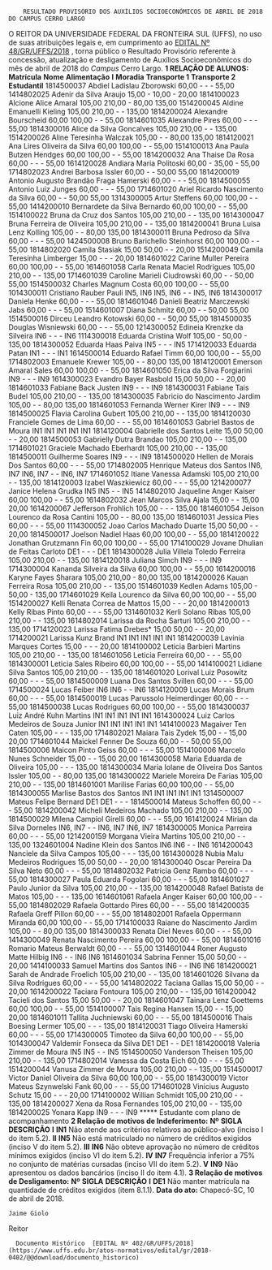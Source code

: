         RESULTADO PROVISÓRIO DOS AUXÍLIOS SOCIOECONÔMICOS DE ABRIL DE 2018 DO CAMPUS CERRO LARGO  

 O REITOR DA UNIVERSIDADE FEDERAL DA FRONTEIRA SUL (UFFS), no uso de suas atribuições legais e, em cumprimento ao [EDITAL Nº 48/GR/UFFS/2018](https://www.uffs.edu.br/atos-normativos/edital/gr/2018-0048)  , torna público o Resultado Provisório referente à concessão, atualização e desligamento de Auxílios Socioeconômicos do mês de abril de 2018 do *Campus* Cerro Largo.  **1 RELAÇÃO DE ALUNOS:**      **Matrícula**    **Nome**    **Alimentação**  **I**    **Moradia**    **Transporte 1**    **Transporte 2**    **Estudantil**      1814500037   Abdiel Ladislau Zborowski   60,00   -   -   -   55,00     1414802025   Adenir da Silva Araujo   15,00   -   10,00   -   20,00     1814100023   Alcione Alice Amaral   105,00   210,00   -   80,00   135,00     1514200045   Aldine Emanuelli Kieling   105,00   210,00   -   -   135,00     1814200024   Alexandre Bourscheid   60,00   100,00   -   -   55,00     1814601035   Alexandre Pires   60,00   -   -   -   55,00     1814300016   Alice da Silva Goncalves   105,00   210,00   -   -   135,00     1514200026   Aline Teresinha Walczak   105,00   -   -   80,00   135,00     1814120021   Ana Lires Oliveira da Silva   60,00   100,00   -   -   55,00     1514100013   Ana Paula Butzen Hendges   60,00   100,00   -   -   55,00     1814200032   Ana Thaise Da Rosa   60,00   -   -   -   55,00     1614120028   Andiara Maria Politoski   60,00   -   35,00   -   55,00     1714802023   Andrei Barbosa Issler   60,00   -   -   50,00   55,00     1814200019   Antonio Augusto Brandão Fraga Hamerski   60,00   -   -   -   55,00     1814500055   Antonio Luiz Junges   60,00   -   -   -   55,00     1714601020   Ariel Ricardo Nascimento da Silva   60,00   -   -   50,00   55,00     1314300005   Artur Steffens   60,00   100,00   -   -   55,00     1414200010   Bernardete da Silva Bernardo   60,00   100,00   -   -   55,00     1514100022   Bruna da Cruz dos Santos   105,00   210,00   -   -   135,00     1614300047   Bruna Ferreira de Oliveira   105,00   210,00   -   -   135,00     1814200041   Bruna Luisa Lenz Kolling   105,00   -   -   80,00   135,00     1814300011   Bruna Pedroso da Silva   60,00   -   -   -   55,00     1424500008   Bruno Barichello Steinhorst   60,00   100,00   -   -   55,00     1814802020   Camila Stasiak   15,00   50,00   -   -   20,00     1514200049   Camila Teresinha Limberger   15,00   -   -   -   20,00     1814601022   Carine Muller Pereira   60,00   100,00   -   -   55,00     1614601058   Carla Renata Maciel Rodrigues   105,00   210,00   -   -   135,00     1714601039   Caroline Marieli Ciudrowski   60,00   -   -   50,00   55,00     1514500032   Charles Magnum Costa   60,00   100,00   -   -   55,00     1014300011   Cristiano Rauber Pauli   IN5, IN6   IN5, IN6   -   -   IN5, IN6     1814300017   Daniela Henke   60,00   -   -   -   55,00     1814601046   Danieli Beatriz Marczewski Jabs   60,00   -   -   -   55,00     1514601007   Diana Schmitz   60,00   -   -   50,00   55,00     1514500016   Dirceu Leandro Kotowski   60,00   -   -   50,00   55,00     1814500035   Douglas Wisniewski   60,00   -   -   -   55,00     1214300052   Edineia Krenzke da Silveira   IN6   -   -   -   IN6     1114300018   Eduarda Cristina Wolf   105,00   -   50,00   -   135,00     1814300052   Eduarda Haas Paiva   IN5   -   -   -   IN5     1714120033   Eduarda Patan   IN1   -   -   -   IN1     1614500014   Eduardo Rafael Timm   60,00   100,00   -   -   55,00     1714802003   Emanuele Krewer   105,00   -   -   80,00   135,00     1814120001   Emerson Amaral Sales   60,00   100,00   -   -   55,00     1814601050   Erica da Silva Forgiarini   IN9   -   -   -   IN9     1614300023   Evandro Bayer Rasbold   15,00   50,00   -   -   20,00     1814601033   Fabiane Back Justen   IN9   -   -   -   IN9     1814300031   Fabiane Tais Budel   105,00   210,00   -   -   135,00     1814300035   Fabricio do Nascimento Jardim   105,00   -   -   80,00   135,00     1814601053   Fernanda Werner Kirer   IN9   -   -   -   IN9     1814500025   Flavia Carolina Gubert   105,00   210,00   -   -   135,00     1814120030   Franciele Gomes de Lima   60,00   -   -   -   55,00     1614601053   Gabriel Bastos de Moura   IN1   IN1   IN1   IN1   IN1     1814120004   Gabrielle dos Santos Leite   15,00   50,00   -   -   20,00     1814500053   Gabrielly Dutra Brandao   105,00   210,00   -   -   135,00     1714601021   Graciele Machado Eberhardt   105,00   210,00   -   -   135,00     1814500011   Guilherme Soares   IN9   -   -   -   IN9     1814500020   Hellen de Morais Dos Santos   60,00   -   -   -   55,00     1714802005   Henrique Mateus dos Santos   IN6, IN7   IN6, IN7   -   -   IN6, IN7     1714601052   Itiane Vanessa Adamski   105,00   210,00   -   -   135,00     1814120003   Izabel Waszkiewicz   60,00   -   -   -   55,00     1214200077   Janice Helena Grudka   IN5   IN5   -   -   IN5     1414802010   Jaqueline Anger Kaiser   60,00   100,00   -   -   55,00     1614802032   Jean Marcos Silva Ajala   15,00   -   -   15,00   20,00     1614200067   Jefferson Frohlich   105,00   -   -   -   135,00     1814601054   Jeison Lourenco da Rosa Cantini   105,00   -   -   80,00   135,00     1814601031   Jessica Pies   60,00   -   -   -   55,00     1114300052   Joao Carlos Machado Duarte   15,00   50,00   -   -   20,00     1814500017   Joelson Nadiel Haas   60,00   100,00   -   -   55,00     1814120022   Jonathan Grutzmann Fin   60,00   100,00   -   -   55,00     1714100029   Jovane Dhulian de Feitas Carloto   DE1   -   -   -   DE1     1814300028   Julia Villela Toledo Ferreira   105,00   210,00   -   -   135,00     1814120018   Juliana Simch   IN9   -   -   -   IN9     1714300004   Kananda Silveira da Silva   60,00   100,00   -   -   55,00     1614200016   Karyne Fayes Sharara   105,00   210,00   -   80,00   135,00     1814200026   Kauan Ferreira Rosa   105,00   210,00   -   -   135,00     1514601039   Kedlen Adams   105,00   -   50,00   -   135,00     1714601029   Keila Lourenco da Silva   60,00   100,00   -   -   55,00     1514200027   Kelli Renata Correa de Mattos   15,00   -   -   -   20,00     1814200013   Kelly Ribas Pinto   60,00   -   -   -   55,00     1314601032   Kerli Solano Ribas   105,00   210,00   -   -   135,00     1614802014   Larissa da Rocha Sarturi   105,00   210,00   -   -   135,00     1714120023   Larissa Fatima Drebes*   15,00   50,00   -   -   20,00     1714200021   Larissa Kunz Brand   IN1   IN1   IN1   IN1   IN1     1814200039   Lavinia Marques Cortes   15,00   -   -   -   20,00     1814100002   Leticia Barbieri Martins   105,00   210,00   -   -   135,00     1814601056   Leticia Ferreira   60,00   -   -   -   55,00     1814300001   Leticia Sales Ribeiro   60,00   100,00   -   -   55,00     1414100021   Lidiane Silva Santos   105,00   210,00   -   -   135,00     1814601020   Lorival Luiz Posowitz   60,00   -   -   -   55,00     1814500009   Luana Dos Santos Svillen   60,00   -   -   -   55,00     1714500024   Lucas Feiber   IN6   IN6   -   -   IN6     1814120009   Lucas Morais Brum   60,00   -   -   -   55,00     1814500019   Lucas Parussolo Heimerdinger   60,00   -   -   -   55,00     1814500038   Lucas Rodrigues   60,00   100,00   -   -   55,00     1814300037   Luiz André Kuhn Martins   IN1   IN1   IN1   IN1   IN1     1614300024   Luiz Carlos Medeiros de Souza Junior   IN1   IN1   IN1   IN1   IN1     1414100023   Magaiver Ten Caten   105,00   -   -   -   135,00     1714802021   Maiara Tais Zydek   15,00   -   -   15,00   20,00     1714601044   Maickel Fenner De Souza   60,00   -   -   50,00   55,00     1814500006   Maicon Pinto Geiss   60,00   -   -   -   55,00     1514100006   Marcelo Nunes Schneider   15,00   -   -   15,00   20,00     1614300058   Maria Eduarda de Oliveira   105,00   -   -   -   135,00     1814300034   Maria Iolane de Oliveira Dos Santos Issler   105,00   -   -   80,00   135,00     1814300022   Mariele Moreira De Farias   105,00   210,00   -   -   135,00     1814601001   Marilise Farias   60,00   100,00   -   -   55,00     1814300055   Marlise Bastos dos Santos   IN1   IN1   IN1   IN1   IN1     1314500007   Mateus Felipe Bernard   DE1   DE1   -   -   -     1814500014   Mateus Schoffen   60,00   -   -   -   55,00     1814200042   Micheli Medeiros Machado   105,00   210,00   -   -   135,00     1814500029   Milena Campiol Girelli   60,00   -   -   -   55,00     1614120024   Mirian da Silva Dorneles   IN6, IN7   -   -   IN6, IN7   IN6, IN7     1814300005   Monica Parreira   60,00   -   -   -   55,00     1214200159   Morgana Vieira Martins   105,00   210,00   -   -   135,00     1324601004   Nadine Klein dos Santos   IN6   IN6   -   -   IN6     1614200043   Nanciele da Silva Campos   105,00   -   -   -   135,00     1614300028   Nubia Malu Medeiros Rodrigues   15,00   50,00   -   -   20,00     1814300040   Oscar Pereira Da Silva Neto   60,00   -   -   -   55,00     1814802032   Patricia Genz Rambo   60,00   -   -   -   55,00     1814300027   Paula Eduarda Fogolari   60,00   -   -   -   55,00     1814601027   Paulo Junior da Silva   105,00   210,00   -   -   135,00     1814200048   Rafael Batista de Matos   105,00   -   -   -   135,00     1614601061   Rafaela Anger Kaiser   60,00   100,00   -   -   55,00     1814802029   Rafaela Gottardo Pires   60,00   -   -   -   55,00     1814200035   Rafaela Greff Pillon   60,00   -   -   -   55,00     1814802001   Rafaela Oppermann Miranda   60,00   100,00   -   -   55,00     1714100033   Raiane do Nascimento Jardim   105,00   -   -   80,00   135,00     1814300033   Renata Diel Neves   60,00   -   -   -   55,00     1414300049   Renata Nascimento Pereira   60,00   100,00   -   -   55,00     1814601016   Romario Mateus Berwaldt   60,00   -   -   -   55,00     1314601044   Roner Augusto Matte Hilbig   IN6   -   -   IN6   IN6     1614601034   Sabrina Fenner   15,00   50,00   -   -   20,00     1414100033   Samuel Martins dos Santos   IN6   -   -   IN6   IN6     1814200021   Sarah de Andrade Froelich   105,00   210,00   -   -   135,00     1814601026   Silvana da Silva Rodrigues   60,00   -   -   -   55,00     1414802022   Taciana Gallas   15,00   50,00   -   -   20,00     1614200022   Taciara Fontoura   105,00   210,00   -   -   135,00     1614200042   Tacieli dos Santos   15,00   50,00   -   -   20,00     1814601047   Tainara Lenz Goettems   60,00   100,00   -   -   55,00     1514100007   Tais Regina Hansen   15,00   -   -   15,00   20,00     1814601011   Tallita Juchniewski   60,00   -   -   -   55,00     1814500016   Thais Boesing Lermer   105,00   -   -   -   135,00     1814120031   Tiago Oliveira Hamerski   60,00   -   -   -   55,00     1714300005   Timoteo da Silva   60,00   100,00   -   -   55,00     1014300047   Valdemir Fonseca da Silva   DE1   DE1   -   -   DE1     1814200018   Valeria Zimmer de Moura   IN5   IN5   -   -   IN5     1514500050   Vanderson Theisen   105,00   210,00   -   -   135,00     1714802014   Vanessa da Costa Eich   60,00   -   -   -   55,00     1514200044   Vanusa Zimmer de Moura   105,00   210,00   -   -   135,00     1514500017   Victor Daniel Oliveira da Silva   60,00   100,00   -   -   55,00     1814300019   Victor Mateus Szynwelski Fank   60,00   -   -   -   55,00     1714601028   Vinicius Augusto Schutz   15,00   -   -   -   20,00     1714100002   Willian Schmidt   105,00   210,00   -   -   135,00     1814200027   Xena da Rosa Fernandes   105,00   210,00   -   -   135,00     1814200025   Yonara Kapp   IN9   -   -   -   IN9     ***** Estudante com plano de acompanhamento  **2 Relação de motivos de Indeferimento:**      **Nº**    **SIGLA**    **DESCRIÇÃO**      **I**    **IN1**    Não atende aos critérios relativos ao público-alvo (inciso I do item 5.2).     **II**    **IN5**    Não está matriculado no número de créditos exigidos (inciso V do item 5.2).     **III**    **IN6**    Não obteve aprovação no número de créditos mínimos exigidos (inciso VI do item 5.2).     **IV**    **IN7**    Frequência inferior a 75% no conjunto de matérias cursadas (inciso VII do item 5.2).     **V**    **IN9**    Não apresentou os dados bancários (inciso II do item 4.1).      **3 Relação de motivos de Desligamento:**      **Nº**    **SIGLA**    **DESCRIÇÃO**      **I**    **DE1**    Não manter matrícula na quantidade de créditos exigidos (item 8.1.1).          **Data do ato:** Chapecó-SC, 10 de abril de 2018.   
 

    Jaime Giolo   
 Reitor 

      Documento Histórico  [EDITAL Nº 402/GR/UFFS/2018](https://www.uffs.edu.br/atos-normativos/edital/gr/2018-0402/@@download/documento_historico)     
      